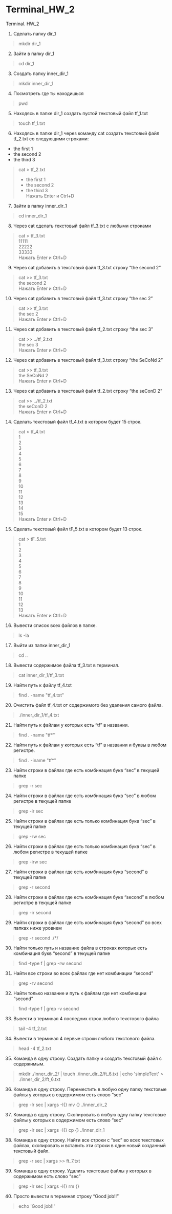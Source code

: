 # Terminal_HW_2

Terminal. HW_2

1. Сделать папку dir_1  
> mkdir dir_1  

2. Зайти в папку dir_1   
> cd dir_1  

3. Создать папку inner_dir_1  
> mkdir inner_dir_1  

4. Посмотреть где ты находишься  
> pwd

5. Находясь в папке dir_1 создать пустой текстовый файл tf_1.txt  
> touch tf_1.txt

6. Находясь в папке dir_1 через команду cat создать текстовый файл tf_2.txt со следующими строками:
- the first 1
- the second 2
- the third 3    
> cat > tf_2.txt  
> - the first 1  
> - the second 2  
> - the third 3  
> Нажать Enter и Ctrl+D

7. Зайти в папку inner_dir_1  
> cd inner_dir_1

8. Через cat сделать текстовый файл tf_3.txt  c любыми строками  
> cat > tf_3.txt  
> 11111  
> 22222  
> 33333  
> Нажать Enter и Ctrl+D  

9. Через cat добавить в текстовый файл tf_3.txt строку “the second 2”    
> cat >> tf_3.txt  
> the second 2  
> Нажать Enter и Ctrl+D  

10. Через cat добавить в текстовый файл tf_3.txt строку “the sec 2”  
> cat >> tf_3.txt  
> the sec 2  
> Нажать Enter и Ctrl+D

11. Через cat добавить в текстовый файл tf_2.txt строку “the sec 3”  
> cat >> ../tf_2.txt  
> the sec 3  
> Нажать Enter и Ctrl+D

12. Через cat добавить в текстовый файл tf_3.txt строку “the SeCoNd 2”  
> cat >> tf_3.txt  
> the SeCoNd 2  
> Нажать Enter и Ctrl+D

13. Через cat добавить в текстовый файл tf_2.txt строку “the seConD 2”  
> cat >> ../tf_2.txt  
> the seConD 2  
> Нажать Enter и Ctrl+D  

14. Сделать текстовый файл tf_4.txt в котором будет 15 строк.  
> cat > tf_4.txt  
> 1  
> 2  
> 3  
> 4  
> 5  
> 6  
> 7  
> 8  
> 9  
> 10  
> 11  
> 12  
> 13  
> 14  
> 15  
> Нажать Enter и Ctrl+D

15. Сделать текстовый файл tF_5.txt в котором будет 13 строк.  
> cat > tF_5.txt  
> 1  
> 2  
> 3  
> 4  
> 5  
> 6  
> 7  
> 8  
> 9  
> 10  
> 11  
> 12  
> 13  
> Нажать Enter и Ctrl+D

16. Вывести список всех файлов в папке.  
> ls -la  

17. Выйти из папки inner_dir_1  
> cd ..

18. Вывести содержимое файла tf_3.txt в терминал.  
> cat inner_dir_1/tf_3.txt

19. Найти путь к файлу tf_4.txt  
> find . -name "tf_4.txt"

20. Очистить файл tf_4.txt от содержимого без удаления самого файла.  
> ./inner_dir_1/tf_4.txt

21. Найти путь к файлам у которых есть  “tf” в названии.  
> find . -name "tf*"	

22. Найти путь к файлам у которых есть  “tf” в названии и буквы в любом регистре.  
> find . -iname "tf*" 

23. Найти строки в файлах где есть комбинация букв “sec” в текущей папке  
> grep -r sec 

24. Найти строки в файлах где есть комбинация букв “sec” в любом регистре в текущей папке  
> grep -ir sec         

25. Найти строки в файлах где есть только комбинация букв “sec” в текущей папке  
> grep -rw sec

26. Найти строки в файлах где есть только комбинация букв “sec” в любом регистре в текущей папке  
> grep -irw sec

27. Найти строки в файлах где есть комбинация букв “second” в текущей папке  
> grep -r second

28. Найти строки в файлах где есть комбинация букв “second” в любом регистре в текущей папке  
> grep -ir second

29. Найти строки в файлах где есть комбинация букв “second” во всех папках ниже уровнем  
> grep -r second ./*/

30. Найти только путь и название файла в строках которых есть комбинация букв “second” в текущей папке  
> find -type f | grep -rw second 

31. Найти все строки во всех файлах где нет комбинации “second”  
> grep -rv second

32. Найти только название и путь к файлам где нет комбинации “second”  
> find -type f | grep -v second 

33. Вывести в терминал 4 последних строк любого текстового файла  
> tail -4 tf_2.txt

34. Вывести в терминал 4 первые строки любого текстового файла.   
> head -4 tf_2.txt

35. Команда в одну строку. Создать папку и создать текстовый файл с содержимым.    
> mkdir ./inner_dir_2/ | touch ./inner_dir_2/ft_6.txt | echo 'simpleText' > ./inner_dir_2/ft_6.txt  

36. Команда в одну строку. Переместить в любую одну папку текстовые файлы у которых в содержимом есть слово “sec”    
> grep -lr sec | xargs -I{} mv {} ./inner_dir_2   

37. Команда в одну строку. Скопировать в любую одну папку текстовые файлы у которых в содержимом есть слово “sec”  
> grep -lr sec | xargs -I{} cp {} ./inner_dir_1   
 
38. Команда в одну строку. Найти все строки c “sec” во всех текстовых файлах, скопировать и вставить эти строки в один новый созданный текстовый файл.  
> grep -r sec | xargs >> ft_7.txt  

39. Команда в одну строку. Удалить текстовые файлы у которых в содержимом есть слово “sec”  
> grep -lr sec | xargs -I{} rm {}  

40. Просто вывести в терминал строку “Good job!!”  
> echo 'Good job!!'
